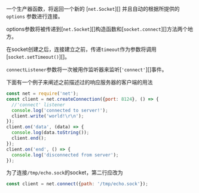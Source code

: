 <!-- YAML
added: v0.1.90
-->

一个生产器函数，将返回一个新的 [`net.Socket`][] 并且自动的根据所提供的`options` 参数进行连接。

options参数将被传递到[`net.Socket`][]构造函数和[`socket.connect`][]方法两个地方。

在socket创建之后，连接建立之前，传递`timeout`作为参数将调用[`socket.setTimeout()`][]。

`connectListener`参数将一次被用作监听器来监听[`'connect'`][]事件。

下面有一个例子来阐述之前描述过的响应服务器的客户端的用法

```js
const net = require('net');
const client = net.createConnection({port: 8124}, () => {
  //'connect' listener
  console.log('connected to server!');
  client.write('world!\r\n');
});
client.on('data', (data) => {
  console.log(data.toString());
  client.end();
});
client.on('end', () => {
  console.log('disconnected from server');
});
```

为了连接`/tmp/echo.sock`的socket，第二行应改为

```js
const client = net.connect({path: '/tmp/echo.sock'});
```


